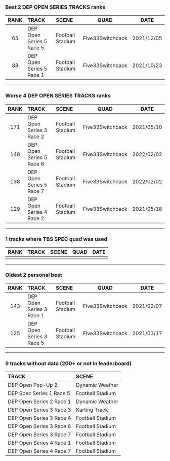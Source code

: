 ### Best 2 DEP OPEN SERIES TRACKS ranks
|RANK|TRACK|SCENE|QUAD|DATE|
|:---:|:---|:---|:---:|:---:|
|65|DEP Open Series 5 Race 5|Football Stadium|Five33Switchback|2021/12/05|
|88|DEP Open Series 5 Race 1|Football Stadium|Five33Switchback|2021/10/23|
---
### Worse 4 DEP OPEN SERIES TRACKS ranks
|RANK|TRACK|SCENE|QUAD|DATE|
|:---:|:---|:---|:---:|:---:|
|171|DEP Open Series 3 Race 2|Football Stadium|Five33Switchback|2021/05/10|
|148|DEP Open Series 5 Race 6|Football Stadium|Five33Switchback|2022/02/02|
|138|DEP Open Series 5 Race 7|Football Stadium|Five33Switchback|2022/02/02|
|129|DEP Open Series 4 Race 2|Football Stadium|Five33Switchback|2021/05/18|
---
### 1 tracks where TBS SPEC quad was used
|RANK|TRACK|SCENE|QUAD|DATE|
|:---:|:---|:---|:---:|:---:|
||||||
---
### Oldest 2 personal best
|RANK|TRACK|SCENE|QUAD|DATE|
|:---:|:---|:---|:---:|:---:|
|143|DEP Open Series 3 Race 1|Football Stadium|Five33Switchback|2021/02/07|
|125|DEP Open Series 3 Race 5|Football Stadium|Five33Switchback|2021/03/17|
---
### 9 tracks without data (200+ or not in leaderboard)
|TRACK|SCENE|
|:---|:---|
|DEP Open Pop-Up 2|Dynamic Weather|
|DEP Spec Series 1 Race 5|Football Stadium|
|DEP Open Series 2 Race 1|Dynamic Weather|
|DEP Open Series 3 Race 3|Karting Track|
|DEP Open Series 3 Race 4|Football Stadium|
|DEP Open Series 3 Race 6|Football Stadium|
|DEP Open Series 3 Race 7|Football Stadium|
|DEP Open Series 4 Race 1|Football Stadium|
|DEP Open Series 4 Race 7|Football Stadium|
